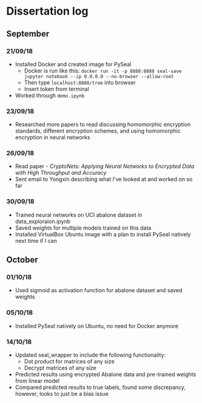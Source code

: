 # Dissertation log

## September

### 21/09/18

* Installed Docker and created image for PySeal
    * Docker is run like this: `docker run -it -p 8888:8888 seal-save jupyter notebook --ip 0.0.0.0 --no-browser --allow-root`
    * Then type `localhost:8888/tree` into browser
    * Insert token from terminal
* Worked through `demo.ipynb`

### 23/09/18

* Researched more papers to read discussing homomorphic encryption standards, 
different encryption schemes, and using homomorphic encryption in neural networks

### 26/09/18

* Read paper - *CryptoNets: Applying Neural Networks to Encrypted Data with High Throughput and Accuracy*
* Sent email to Yongxin describing what I've looked at and worked on so far

### 30/09/18

* Trained neural networks on UCI abalone dataset in data_exploraion.ipynb
* Saved weights for multiple models trained on this data
* Installed VirtualBox Ubuntu image with a plan to install PySeal natively next time if I can

## October

### 01/10/18

* Used sigmoid as activation function for abalone dataset and saved weights

### 05/10/18

* Installed PySeal natively on Ubuntu, no need for Docker anymore

### 14/10/18

* Updated seal_wrapper to include the following functionality:
    * Dot product for matrices of any size
    * Decrypt matrices of any size
* Predicted results using encrypted Abalone data and pre-trained weights from linear model
* Compared predicted results to true labels, found some discrepancy, however, looks to just be a bias issue